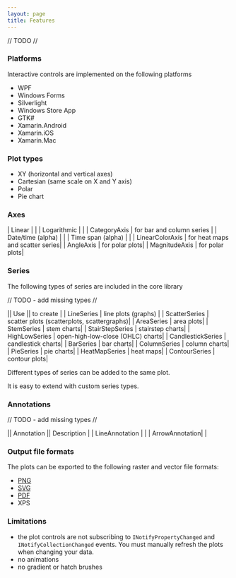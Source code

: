 ```yaml
---
layout: page
title: Features
---
```


// TODO //

### Platforms

Interactive controls are implemented on the following platforms

- WPF
- Windows Forms
- Silverlight
- Windows Store App
- GTK#
- Xamarin.Android
- Xamarin.iOS
- Xamarin.Mac

### Plot types

- XY (horizontal and vertical axes)
- Cartesian (same scale on X and Y axis)
- Polar
- Pie chart

### Axes

| Linear | |
| Logarithmic | |
| CategoryAxis | for bar and column series |
| Date/time (alpha) | |
| Time span (alpha) | |
| LinearColorAxis | for heat maps and scatter series|
| AngleAxis | for polar plots|
| MagnitudeAxis | for polar plots|

### Series

The following types of series are included in the core library

// TODO - add missing types //

|| Use || to create |
| LineSeries | line plots (graphs) |
| ScatterSeries | scatter plots (scatterplots, scattergraphs)|
| AreaSeries | area plots|
| StemSeries | stem charts|
| StairStepSeries | stairstep charts|
| HighLowSeries | open-high-low-close (OHLC) charts|
| CandlestickSeries | candlestick charts|
| BarSeries | bar charts|
| ColumnSeries | column charts|
| PieSeries | pie charts|
| HeatMapSeries | heat maps|
| ContourSeries | contour plots|

Different types of series can be added to the same plot.

It is easy to extend with custom series types.

### Annotations

// TODO - add missing types //

|| Annotation || Description |
| LineAnnotation | |
| ArrowAnnotation| |

### Output file formats

The plots can be exported to the following raster and vector file formats:

- [PNG](./export-png)
- [SVG](./export-svg)
- [PDF](./export-pdf)
- XPS

### Limitations

- the plot controls are not subscribing to `INotifyPropertyChanged` and `INotifyCollectionChanged` events. You must manually refresh the plots when changing your data.
- no animations
- no gradient or hatch brushes
